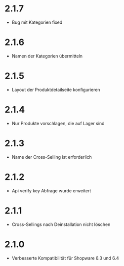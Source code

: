 # 2.1.7
- Bug mit Kategorien fixed

# 2.1.6
- Namen der Kategorien übermitteln

# 2.1.5
- Layout der Produktdetailseite konfigurieren

# 2.1.4
- Nur Produkte vorschlagen, die auf Lager sind

# 2.1.3
- Name der Cross-Selling ist erforderlich

# 2.1.2
- Api verify key Abfrage wurde erweitert

# 2.1.1
- Cross-Sellings nach Deinstallation nicht löschen

# 2.1.0
- Verbesserte Kompatibilität für Shopware 6.3 und 6.4
